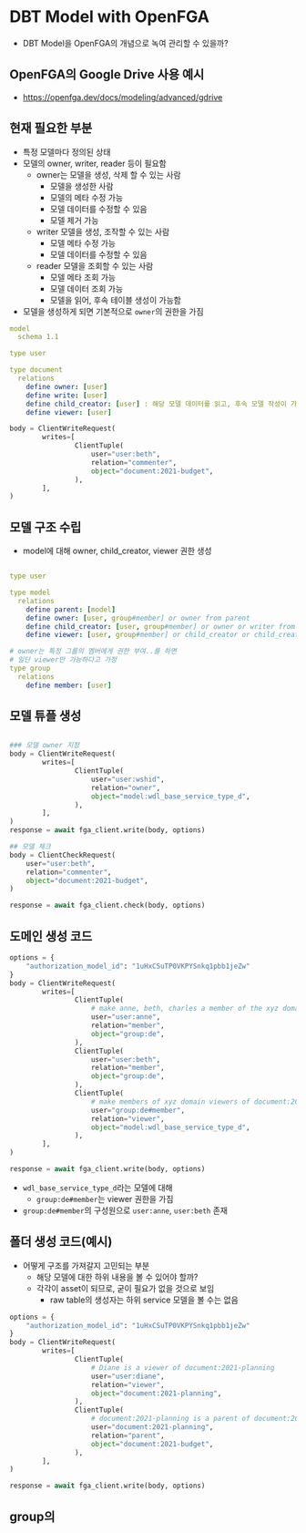 # DBT Model with OpenFGA
- DBT Model을 OpenFGA의 개념으로 녹여 관리할 수 있을까?

## OpenFGA의 Google Drive 사용 예시
- https://openfga.dev/docs/modeling/advanced/gdrive

## 현재 필요한 부분
- 특정 모델마다 정의된 상태
- 모델의 owner, writer, reader 등이 필요함
  - owner는 모델을 생성, 삭제 할 수 있는 사람
    - 모델을 생성한 사람
    - 모델의 메타 수정 가능
    - 모델 데이터를 수정할 수 있음
    - 모델 제거 가능
  - writer 모델을 생성, 조작할 수 있는 사람
    - 모델 메타 수정 가능
    - 모델 데이터를 수정할 수 있음
  - reader 모델을 조회할 수 있는 사람
    - 모델 메타 조회 가능
    - 모델 데이터 조회 가능
    - 모델을 읽어, 후속 테이블 생성이 가능함
- 모델을 생성하게 되면 기본적으로 `owner`의 권한을 가짐

```yaml
model
  schema 1.1

type user

type document
  relations
    define owner: [user]
    define write: [user]
    define child_creator: [user] : 해당 모델 데이터를 읽고, 후속 모델 작성이 가능한 사람
    define viewer: [user]

```
```python
body = ClientWriteRequest(
        writes=[
                ClientTuple(
                    user="user:beth",
                    relation="commenter",
                    object="document:2021-budget",
                ),
        ],
)
```


## 모델 구조 수립
- model에 대해 owner, child_creator, viewer 권한 생성
```yaml

type user

type model
  relations
    define parent: [model]
    define owner: [user, group#member] or owner from parent
    define child_creator: [user, group#member] or owner or writer from parent
    define viewer: [user, group#member] or child_creator or child_creator from parent

# owner는 특정 그룹의 멤버에게 권한 부여..를 하면
# 일단 viewer만 가능하다고 가정
type group
  relations
    define member: [user]
```

## 모델 튜플 생성
```python

### 모델 owner 지정
body = ClientWriteRequest(
        writes=[
                ClientTuple(
                    user="user:wshid",
                    relation="owner",
                    object="model:wdl_base_service_type_d",
                ),
        ],
)
response = await fga_client.write(body, options)

## 모델 체크
body = ClientCheckRequest(
    user="user:beth",
    relation="commenter",
    object="document:2021-budget",
)

response = await fga_client.check(body, options)
```

## 도메인 생성 코드
```python
options = {
    "authorization_model_id": "1uHxCSuTP0VKPYSnkq1pbb1jeZw"
}
body = ClientWriteRequest(
        writes=[
                ClientTuple(
                    # make anne, beth, charles a member of the xyz domain
                    user="user:anne",
                    relation="member",
                    object="group:de",
                ),
                ClientTuple(
                    user="user:beth",
                    relation="member",
                    object="group:de",
                ),
                ClientTuple(
                    # make members of xyz domain viewers of document:2021-budget
                    user="group:de#member",
                    relation="viewer",
                    object="model:wdl_base_service_type_d",
                ),
        ],
)

response = await fga_client.write(body, options)
```
- `wdl_base_service_type_d`라는 모델에 대해 
  - `group:de#member`는 viewer 권한을 가짐
- `group:de#member`의 구성원으로 `user:anne`, `user:beth` 존재

## 폴더 생성 코드(예시)
- 어떻게 구조를 가져갈지 고민되는 부분
  - 해당 모델에 대한 하위 내용을 볼 수 있어야 할까?
  - 각각이 asset이 되므로, 굳이 필요가 없을 것으로 보임
    - raw table의 생성자는 하위 service 모델을 볼 수는 없음
```python
options = {
    "authorization_model_id": "1uHxCSuTP0VKPYSnkq1pbb1jeZw"
}
body = ClientWriteRequest(
        writes=[
                ClientTuple(
                    # Diane is a viewer of document:2021-planning
                    user="user:diane",
                    relation="viewer",
                    object="document:2021-planning",
                ),
                ClientTuple(
                    # document:2021-planning is a parent of document:2021-budget
                    user="document:2021-planning",
                    relation="parent",
                    object="document:2021-budget",
                ),
        ],
)

response = await fga_client.write(body, options)
```

## group의 
